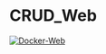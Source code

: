 # CRUD_Web
[![Docker-Web](https://github.com/KentaWood/CRUD_Web/actions/workflows/docker-image.yml/badge.svg)](https://github.com/KentaWood/CRUD_Web/actions/workflows/docker-image.yml)
